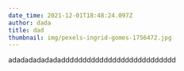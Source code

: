 ```yaml
---
date_time: 2021-12-01T18:48:24.097Z
author: dada
title: dad
thumbnail: img/pexels-ingrid-gomes-1756472.jpg
---
```

adadadadadadaddddddddddddddddddddddddddd